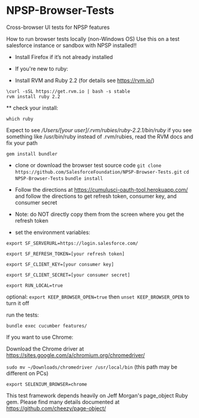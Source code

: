 # NPSP-Browser-Tests
Cross-browser UI tests for NPSP features

How to run browser tests locally (non-Windows OS)
Use this on a test salesforce instance or sandbox with NPSP installed!!

* Install Firefox if it’s not already installed

* If you're new to ruby:
* Install RVM and Ruby 2.2 (for details see https://rvm.io/)
````
\curl -sSL https://get.rvm.io | bash -s stable
rvm install ruby 2.2
````
** check your install:

````	
which ruby
````
Expect to see */Users/[your user]/.rvm/rubies/ruby-2.2.1/bin/ruby*
if you see something like /usr/bin/ruby instead of .rvm/rubies, read the RVM docs and fix your path

`gem install bundler`
* clone or download the browser test source code
`git clone https://github.com/SalesforceFoundation/NPSP-Browser-Tests.git`
`cd NPSP-Browser-Tests`
`bundle install`

* Follow the directions at https://cumulusci-oauth-tool.herokuapp.com/ and follow the directions to get refresh token, consumer key, and consumer secret
* Note: do NOT directly copy them from the screen where you get the refresh token

* set the environment variables: 
````
export SF_SERVERURL=https://login.salesforce.com/

export SF_REFRESH_TOKEN=[your refresh token]

export SF_CLIENT_KEY=[your consumer key]

export SF_CLIENT_SECRET=[your consumer secret]

export RUN_LOCAL=true
````

optional: `export KEEP_BROWSER_OPEN=true` then `unset KEEP_BROWSER_OPEN` to turn it off

run the tests:

`bundle exec cucumber features/`

If you want to use Chrome:

Download the Chrome driver at https://sites.google.com/a/chromium.org/chromedriver/

`sudo mv ~/Downloads/chromedriver /usr/local/bin` (this path may be different on PCs)

`export SELENIUM_BROWSER=chrome`


This test framework depends heavily on Jeff Morgan's page_object Ruby gem. Please find many details documented at https://github.com/cheezy/page-object/
